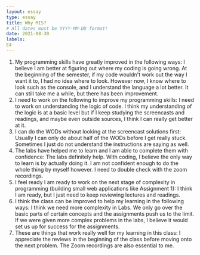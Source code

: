 ```yaml
---
layout: essay
type: essay
title: Why MIS?
# All dates must be YYYY-MM-DD format!
date: 2021-08-30
labels:
E4
---
```

1. My programming skills have greatly improved in the following ways:
I believe I am better at figuring out where my coding is going wrong. At the beginning of the semester, if my code wouldn't work out the way I want it to, I had no idea where to look. However now, I know where to look such as the console, and I understand the language a lot better. It can still take me a while, but there has been improvement. 
2. I need to work on the following to improve my programming skills:
I need to work on understanding the logic of code. I think my understanding of the logic is at a basic level but if I keep studying the screencasts and readings, and maybe even outside sources, I think I can really get better at it.
3. I can do the WODs without looking at the screencast solutions first:
Usually I can only do about half of the WODs before I get really stuck. Sometimes I just do not understand the instructions are saying as well.
4. The labs have helped me to learn and I am able to complete them with confidence:
The labs definitely help. With coding, I believe the only way to learn is by actually doing it. I am not confident enough to do the whole thing by myself however. I need to double check with the zoom recordings.
5. I feel ready I am ready to work on the next stage of complexity in programming (building small web applications like Assignment 1):
I think I am ready, but I just need to keep reviewing lectures and readings.
6. I think the class can be improved to help my learning in the following ways:
I think we need more complexity in Labs. We only go over the basic parts of certain concepts and the assignments push us to the limit. If we were given more complex problems in the labs, I believe it would set us up for success for the assignments.
7. These are things that work really well for my learning in this class:
I appreciate the reviews in the beginning of the class before moving onto the next problem. The Zoom recordings are also essential to me.
